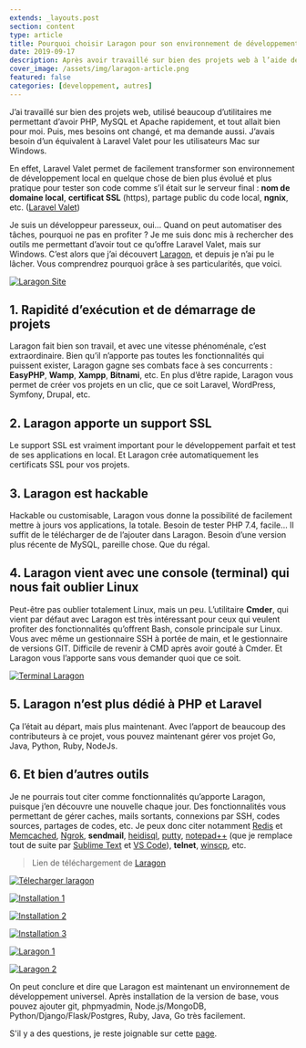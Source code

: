```yaml
---
extends: _layouts.post
section: content
type: article
title: Pourquoi choisir Laragon pour son environnement de développement local
date: 2019-09-17
description: Après avoir travaillé sur bien des projets web à l’aide des plusieurs utilitaires pour environnement de développement local, je vous présente Laragon, un utilitaire presque complet et très utile, et vous présente aussi quelques-unes de ses fonctionnalités
cover_image: /assets/img/laragon-article.png
featured: false
categories: [developpement, autres]
---
```


J’ai travaillé sur bien des projets web, utilisé beaucoup d’utilitaires me permettant d’avoir PHP, MySQL et Apache rapidement, et tout allait bien pour moi. Puis, mes besoins ont changé, et ma demande aussi. J’avais besoin d’un équivalent à Laravel Valet pour les utilisateurs Mac sur Windows.

En effet, Laravel Valet permet de facilement transformer son environnement de développement local en quelque chose de bien plus évolué et plus pratique pour tester son code comme s’il était sur le serveur final : **nom de domaine local**, **certificat SSL** (https), partage public du code local, **ngnix**, etc. ([Laravel Valet](https://laravel.com/docs/6.x/valet))

Je suis un développeur paresseux, oui… Quand on peut automatiser des tâches, pourquoi ne pas en profiter ? Je me suis donc mis à rechercher des outils me permettant d’avoir tout ce qu’offre Laravel Valet, mais sur Windows. C’est alors que j’ai découvert [Laragon](https://laragon.org), et depuis je n’ai pu le lâcher. Vous comprendrez pourquoi grâce à ses particularités, que voici.

[![Laragon Site](/assets/img/laragon-site.png)](/assets/img/laragon-site.png)

## 1. Rapidité d’exécution et de démarrage de projets

Laragon fait bien son travail, et avec une vitesse phénoménale, c’est extraordinaire. Bien qu’il n’apporte pas toutes les fonctionnalités qui puissent exister, Laragon gagne ses combats face à ses concurrents : **EasyPHP**, **Wamp**, **Xampp**, **Bitnami**, etc. En plus d’être rapide, Laragon vous permet de créer vos projets en un clic, que ce soit Laravel, WordPress, Symfony, Drupal, etc.

## 2. Laragon apporte un support SSL

Le support SSL est vraiment important pour le développement parfait et test de ses applications en local. Et Laragon crée automatiquement les certificats SSL pour vos projets.

## 3. Laragon est hackable

Hackable ou customisable, Laragon vous donne la possibilité de facilement mettre à jours vos applications, la totale. Besoin de tester PHP 7.4, facile… Il suffit de le télécharger de de l’ajouter dans Laragon. Besoin d’une version plus récente de MySQL, pareille chose. Que du régal.

## 4. Laragon vient avec une console (terminal) qui nous fait oublier Linux

<div>
	<ins class="adsbygoogle"
	    style="display:block"
	    data-ad-client="ca-pub-9554638137229612"
	    data-ad-slot="9573950571"
	    data-ad-format="auto"
	    data-full-width-responsive="true"></ins>
	<script>
	    (adsbygoogle = window.adsbygoogle || []).push({});
	</script>
</div>

Peut-être pas oublier totalement Linux, mais un peu. L’utilitaire **Cmder**, qui vient par défaut avec Laragon est très intéressant pour ceux qui veulent profiter des fonctionnalités qu’offrent Bash, console principale sur Linux. Vous avec même un gestionnaire SSH à portée de main, et le gestionnaire de versions GIT. Difficile de revenir à CMD après avoir gouté à Cmder. Et Laragon vous l’apporte sans vous demander quoi que ce soit.

[![Terminal Laragon](/assets/img/laragon-terminal.png)](/assets/img/laragon-terminal.png)

## 5.	Laragon n’est plus dédié à PHP et Laravel

Ça l’était au départ, mais plus maintenant. Avec l’apport de beaucoup des contributeurs à ce projet, vous pouvez maintenant gérer vos projet Go, Java, Python, Ruby, NodeJs.

## 6.	Et bien d’autres outils

Je ne pourrais tout citer comme fonctionnalités qu’apporte Laragon, puisque j’en découvre une nouvelle chaque jour. Des fonctionnalités vous permettant de gérer caches, mails sortants, connexions par SSH, codes sources, partages de codes, etc. Je peux donc citer notamment [Redis](https://redis.io/) et [Memcached](https://memcached.org/), [Ngrok](https://ngrok.com/), **sendmail**, [heidisql](https://www.heidisql.com/), [putty](https://www.putty.org/), [notepad++](https://notepad-plus-plus.org/fr/) (que je remplace tout de suite par [Sublime Text](https://www.sublimetext.com/3) et [VS Code](https://code.visualstudio.com/)), **telnet**, [winscp](https://winscp.net/), etc.

> Lien de téléchargement de [Laragon](https://laragon.org/download/)

[![Télecharger laragon](/assets/img/laragon-download.png)](/assets/img/laragon-download.png)

[![Installation 1](/assets/img/installation-1.png)](/assets/img/installation-1.png)

[![Installation 2](/assets/img/installation-2.png)](/assets/img/installation-2.png)

<div>
	<ins class="adsbygoogle"
	    style="display:block"
	    data-ad-client="ca-pub-9554638137229612"
	    data-ad-slot="9573950571"
	    data-ad-format="auto"
	    data-full-width-responsive="true"></ins>
	<script>
	    (adsbygoogle = window.adsbygoogle || []).push({});
	</script>
</div>

[![Installation 3](/assets/img/installation-3.png)](/assets/img/installation-3.png)

[![Laragon 1](/assets/img/laragon-1.png)](/assets/img/laragon-1.png)

[![Laragon 2](/assets/img/laragon-2.png)](/assets/img/laragon-2.png)

On peut conclure et dire que Laragon est maintenant un environnement de développement universel. Après installation de la version de base, vous pouvez ajouter git, phpmyadmin, Node.js/MongoDB, Python/Django/Flask/Postgres, Ruby, Java, Go très facilement.

S'il y a des questions, je reste joignable sur cette [page](/contact/).
